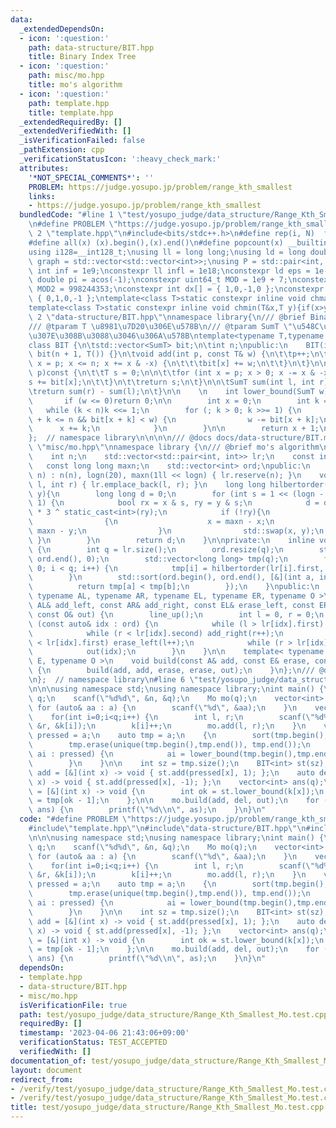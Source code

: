 ```yaml
---
data:
  _extendedDependsOn:
  - icon: ':question:'
    path: data-structure/BIT.hpp
    title: Binary Index Tree
  - icon: ':question:'
    path: misc/mo.hpp
    title: mo's algorithm
  - icon: ':question:'
    path: template.hpp
    title: template.hpp
  _extendedRequiredBy: []
  _extendedVerifiedWith: []
  _isVerificationFailed: false
  _pathExtension: cpp
  _verificationStatusIcon: ':heavy_check_mark:'
  attributes:
    '*NOT_SPECIAL_COMMENTS*': ''
    PROBLEM: https://judge.yosupo.jp/problem/range_kth_smallest
    links:
    - https://judge.yosupo.jp/problem/range_kth_smallest
  bundledCode: "#line 1 \"test/yosupo_judge/data_structure/Range_Kth_Smallest_Mo.test.cpp\"\
    \n#define PROBLEM \"https://judge.yosupo.jp/problem/range_kth_smallest\"\n\n#line\
    \ 2 \"template.hpp\"\n#include<bits/stdc++.h>\n#define rep(i, N)  for(int i=0;i<(N);i++)\n\
    #define all(x) (x).begin(),(x).end()\n#define popcount(x) __builtin_popcount(x)\n\
    using i128=__int128_t;\nusing ll = long long;\nusing ld = long double;\nusing\
    \ graph = std::vector<std::vector<int>>;\nusing P = std::pair<int, int>;\nconstexpr\
    \ int inf = 1e9;\nconstexpr ll infl = 1e18;\nconstexpr ld eps = 1e-6;\nconst long\
    \ double pi = acos(-1);\nconstexpr uint64_t MOD = 1e9 + 7;\nconstexpr uint64_t\
    \ MOD2 = 998244353;\nconstexpr int dx[] = { 1,0,-1,0 };\nconstexpr int dy[] =\
    \ { 0,1,0,-1 };\ntemplate<class T>static constexpr inline void chmax(T&x,T y){if(x<y)x=y;}\n\
    template<class T>static constexpr inline void chmin(T&x,T y){if(x>y)x=y;}\n#line\
    \ 2 \"data-structure/BIT.hpp\"\nnamespace library{\n/// @brief Binary Index Tree\n\
    /// @tparam T \u8981\u7D20\u306E\u578B\n/// @tparam SumT \"\u548C\u304C\" \u53CE\
    \u307E\u308B\u3088\u3046\u306A\u578B\ntemplate<typename T,typename SumT = T>\n\
    class BIT {\n\tstd::vector<SumT> bit;\n\tint n;\npublic:\n    BIT(int n) :n(n),\
    \ bit(n + 1, T()) {}\n\tvoid add(int p, const T& w) {\n\t\tp++;\n\t\tfor (int\
    \ x = p; x <= n; x += x & -x) {\n\t\t\tbit[x] += w;\n\t\t}\n\t}\n\n\tSumT sum(int\
    \ p)const {\n\t\tT s = 0;\n\n\t\tfor (int x = p; x > 0; x -= x & -x) {\n\t\t\t\
    s += bit[x];\n\t\t}\n\t\treturn s;\n\t}\n\n\tSumT sum(int l, int r)const {\n\t\
    \treturn sum(r) - sum(l);\n\t}\n\n    \n    int lower_bound(SumT w)const {\n \
    \       if (w <= 0)return 0;\n\n        int x = 0;\n        int k = 1;\n     \
    \   while (k < n)k <<= 1;\n        for (; k > 0; k >>= 1) {\n            if (x\
    \ + k <= n && bit[x + k] < w) {\n                w -= bit[x + k];\n          \
    \      x += k;\n            }\n        }\n\n        return x + 1;\n    }\n};\n\
    };  // namespace library\n\n\n\n/// @docs docs/data-structure/BIT.md\n#line 4\
    \ \"misc/mo.hpp\"\nnamespace library {\n/// @brief mo's algorithm\nclass Mo {\n\
    \    int n;\n    std::vector<std::pair<int, int>> lr;\n    const int logn;\n \
    \   const long long maxn;\n    std::vector<int> ord;\npublic:\n    explicit Mo(int\
    \ n) : n(n), logn(20), maxn(1ll << logn) { lr.reserve(n); }\n    void add(int\
    \ l, int r) { lr.emplace_back(l, r); }\n    long long hilbertorder(int x, int\
    \ y){\n        long long d = 0;\n        for (int s = 1 << (logn - 1); s; s >>=\
    \ 1) {\n            bool rx = x & s, ry = y & s;\n            d = d << 2 | rx\
    \ * 3 ^ static_cast<int>(ry);\n            if (!ry){\n                if (rx)\n\
    \                {\n                    x = maxn - x;\n                    y =\
    \ maxn - y;\n                }\n                std::swap(x, y);\n           \
    \ }\n        }\n        return d;\n    }\n\nprivate:\n    inline void line_up()\
    \ {\n        int q = lr.size();\n        ord.resize(q);\n        std::iota(ord.begin(),\
    \ ord.end(), 0);\n        std::vector<long long> tmp(q);\n        for (int i =\
    \ 0; i < q; i++) {\n            tmp[i] = hilbertorder(lr[i].first, lr[i].second);\n\
    \        }\n        std::sort(ord.begin(), ord.end(), [&](int a, int b) {\n  \
    \          return tmp[a] < tmp[b];\n        });\n    }\npublic:\n    template<\
    \ typename AL, typename AR, typename EL, typename ER, typename O >\n    void build(const\
    \ AL& add_left, const AR& add_right, const EL& erase_left, const ER& erase_right,\
    \ const O& out) {\n        line_up();\n        int l = 0, r = 0;\n        for\
    \ (const auto& idx : ord) {\n            while (l > lr[idx].first) add_left(--l);\n\
    \            while (r < lr[idx].second) add_right(r++);\n            while (l\
    \ < lr[idx].first) erase_left(l++);\n            while (r > lr[idx].second) erase_right(--r);\n\
    \            out(idx);\n        }\n    }\n\n    template< typename A, typename\
    \ E, typename O >\n    void build(const A& add, const E& erase, const O& out)\
    \ {\n        build(add, add, erase, erase, out);\n    }\n};\n/// @docs docs/other/mo.md\n\
    \n};  // namespace library\n#line 6 \"test/yosupo_judge/data_structure/Range_Kth_Smallest_Mo.test.cpp\"\
    \n\n\nusing namespace std;\nusing namespace library;\nint main() {\n    int n,\
    \ q;\n    scanf(\"%d%d\", &n, &q);\n    Mo mo(q);\n    vector<int> a(n);\n   \
    \ for (auto& aa : a) {\n        scanf(\"%d\", &aa);\n    }\n    vector<int> k(q);\n\
    \    for(int i=0;i<q;i++) {\n        int l, r;\n        scanf(\"%d%d%d\", &l,\
    \ &r, &k[i]);\n        k[i]++;\n        mo.add(l, r);\n    }\n    vector<int>\
    \ pressed = a;\n    auto tmp = a;\n    {\n        sort(tmp.begin(), tmp.end());\n\
    \        tmp.erase(unique(tmp.begin(),tmp.end()), tmp.end());\n        for (auto&\
    \ ai : pressed) {\n            ai = lower_bound(tmp.begin(),tmp.end(), ai) - tmp.begin();\n\
    \        }\n    }\n\n    int sz = tmp.size();\n    BIT<int> st(sz);\n    auto\
    \ add = [&](int x) -> void { st.add(pressed[x], 1); };\n    auto del = [&](int\
    \ x) -> void { st.add(pressed[x], -1); };\n    vector<int> ans(q);\n    auto out\
    \ = [&](int x) -> void {\n        int ok = st.lower_bound(k[x]);\n        ans[x]\
    \ = tmp[ok - 1];\n    };\n\n    mo.build(add, del, out);\n    for (auto& as :\
    \ ans) {\n        printf(\"%d\\n\", as);\n    }\n}\n"
  code: "#define PROBLEM \"https://judge.yosupo.jp/problem/range_kth_smallest\"\n\n\
    #include\"template.hpp\"\n#include\"data-structure/BIT.hpp\"\n#include\"misc/mo.hpp\"\
    \n\n\nusing namespace std;\nusing namespace library;\nint main() {\n    int n,\
    \ q;\n    scanf(\"%d%d\", &n, &q);\n    Mo mo(q);\n    vector<int> a(n);\n   \
    \ for (auto& aa : a) {\n        scanf(\"%d\", &aa);\n    }\n    vector<int> k(q);\n\
    \    for(int i=0;i<q;i++) {\n        int l, r;\n        scanf(\"%d%d%d\", &l,\
    \ &r, &k[i]);\n        k[i]++;\n        mo.add(l, r);\n    }\n    vector<int>\
    \ pressed = a;\n    auto tmp = a;\n    {\n        sort(tmp.begin(), tmp.end());\n\
    \        tmp.erase(unique(tmp.begin(),tmp.end()), tmp.end());\n        for (auto&\
    \ ai : pressed) {\n            ai = lower_bound(tmp.begin(),tmp.end(), ai) - tmp.begin();\n\
    \        }\n    }\n\n    int sz = tmp.size();\n    BIT<int> st(sz);\n    auto\
    \ add = [&](int x) -> void { st.add(pressed[x], 1); };\n    auto del = [&](int\
    \ x) -> void { st.add(pressed[x], -1); };\n    vector<int> ans(q);\n    auto out\
    \ = [&](int x) -> void {\n        int ok = st.lower_bound(k[x]);\n        ans[x]\
    \ = tmp[ok - 1];\n    };\n\n    mo.build(add, del, out);\n    for (auto& as :\
    \ ans) {\n        printf(\"%d\\n\", as);\n    }\n}\n"
  dependsOn:
  - template.hpp
  - data-structure/BIT.hpp
  - misc/mo.hpp
  isVerificationFile: true
  path: test/yosupo_judge/data_structure/Range_Kth_Smallest_Mo.test.cpp
  requiredBy: []
  timestamp: '2023-04-06 21:43:06+09:00'
  verificationStatus: TEST_ACCEPTED
  verifiedWith: []
documentation_of: test/yosupo_judge/data_structure/Range_Kth_Smallest_Mo.test.cpp
layout: document
redirect_from:
- /verify/test/yosupo_judge/data_structure/Range_Kth_Smallest_Mo.test.cpp
- /verify/test/yosupo_judge/data_structure/Range_Kth_Smallest_Mo.test.cpp.html
title: test/yosupo_judge/data_structure/Range_Kth_Smallest_Mo.test.cpp
---
```

